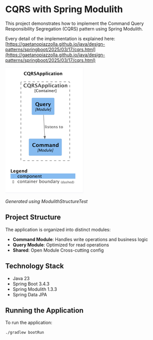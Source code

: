 # CQRS with Spring Modulith 

This project demonstrates how to implement the Command Query Responsibility Segregation (CQRS) pattern using Spring Modulith.

Every detail of the implementation is explained here: [https://gaetanopiazzolla.github.io/java/design-patterns/springboot/2025/03/17/cqrs.html](https://gaetanopiazzolla.github.io/java/design-patterns/springboot/2025/03/17/cqrs.html)

![diagram.png](generated-docs/diagram.png)

*Generated using ModulithStructureTest*

## Project Structure

The application is organized into distinct modules:

- **Command Module**: Handles write operations and business logic
- **Query Module**: Optimized for read operations
- **Shared**: Open Module Cross-cutting config

## Technology Stack

- Java 23
- Spring Boot 3.4.3
- Spring Modulith 1.3.3
- Spring Data JPA

## Running the Application

To run the application:

```bash
./gradlew bootRun
```

